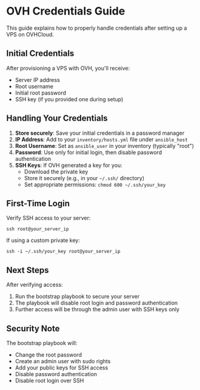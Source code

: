 # OVH Credentials Guide

This guide explains how to properly handle credentials after setting up a VPS on OVHCloud.

## Initial Credentials

After provisioning a VPS with OVH, you'll receive:
- Server IP address
- Root username
- Initial root password
- SSH key (if you provided one during setup)

## Handling Your Credentials

1. **Store securely**: Save your initial credentials in a password manager
2. **IP Address**: Add to your `inventory/hosts.yml` file under `ansible_host`
3. **Root Username**: Set as `ansible_user` in your inventory (typically "root")
4. **Password**: Use only for initial login, then disable password authentication
5. **SSH Keys**: If OVH generated a key for you:
   - Download the private key
   - Store it securely (e.g., in your `~/.ssh/` directory)
   - Set appropriate permissions: `chmod 600 ~/.ssh/your_key`

## First-Time Login

Verify SSH access to your server:
```
ssh root@your_server_ip
```

If using a custom private key:
```
ssh -i ~/.ssh/your_key root@your_server_ip
```

## Next Steps

After verifying access:
1. Run the bootstrap playbook to secure your server
2. The playbook will disable root login and password authentication
3. Further access will be through the admin user with SSH keys only

## Security Note

The bootstrap playbook will:
- Change the root password
- Create an admin user with sudo rights
- Add your public keys for SSH access
- Disable password authentication
- Disable root login over SSH
